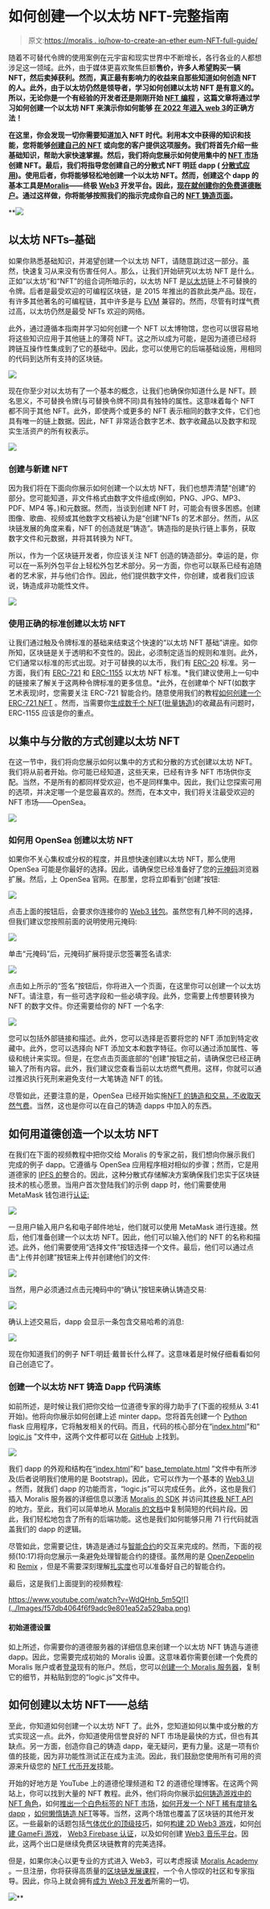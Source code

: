 # 如何创建一个以太坊 NFT-完整指南

> 原文:[https://moralis . io/how-to-create-an-ether eum-NFT-full-guide/](https://moralis.io/how-to-create-an-ethereum-nft-full-guide/)

随着不可替代令牌的使用案例在元宇宙和现实世界中不断增长，各行各业的人都想涉足这一领域。此外，由于媒体更喜欢聚焦巨额[](https://moralis.io/non-fungible-tokens-explained-what-are-nfts/)****售价，许多人希望购买一辆 NFT，然后卖掉获利。然而，真正最有影响力的收益来自那些知道如何创造 NFT 的人。此外，由于以太坊仍然是领导者，学习如何创建以太坊 NFT 是有意义的。所以，无论你是一个有经验的开发者还是刚刚开始** [**NFT 编程**](https://moralis.io/nft-programming-for-beginners/) **，这篇文章将通过学习如何创建一个以太坊 NFT 来演示你如何能够** [**在 2022 年进入 web 3**](https://moralis.io/how-to-get-into-web3-in-2022/)**的正确方法！****

**在这里，你会发现一切你需要知道加入 NFT 时代。利用本文中获得的知识和技能，您将能够[创建自己的 NFT](https://moralis.io/how-to-create-your-own-nft-in-5-steps/) 或向您的客户提供这项服务。我们将首先介绍一些基础知识，帮助大家快速掌握。然后，我们将向您展示如何使用集中的 [NFT 市场](https://moralis.io/how-to-launch-an-nft-marketplace/)创建 NFT。最后，我们将指导您创建自己的分散式 NFT 明廷 dapp ( [分散式应用](https://moralis.io/decentralized-applications-explained-what-are-dapps/))。使用后者，你将能够轻松地创建一个以太坊 NFT。然而，创建这个 dapp 的基本工具是[Moralis](https://moralis.io/)——终极 [Web3](https://moralis.io/the-ultimate-guide-to-web3-what-is-web3/) 开发平台。因此，[现在就创建你的免费道德账户](https://admin.moralis.io/register)。通过这样做，你将能够按照我们的指示完成你自己的 [NFT 铸造页面](https://moralis.io/how-to-launch-an-nft-minting-page-full-walkthrough/)。**

**![](../Images/2315112a9589c6845a73e3c76ed4f744.png)

## 以太坊 NFTs–基础

如果你熟悉基础知识，并渴望创建一个以太坊 NFT，请随意跳过这一部分。虽然，快速复习从来没有伤害任何人。那么，让我们开始研究以太坊 NFT 是什么。正如“以太坊”和“NFT”的组合词所暗示的，以太坊 NFT 是[以太坊](https://moralis.io/full-guide-what-is-ethereum/)链上不可替换的令牌。后者是最受欢迎的可编程区块链，是 2015 年推出的首款此类产品。现在，有许多其他著名的可编程链，其中许多是与 [EVM](https://moralis.io/evm-explained-what-is-ethereum-virtual-machine/) 兼容的。然而，尽管有时煤气费过高，以太坊仍然是最受 NFTs 欢迎的网络。

此外，通过遵循本指南并学习如何创建一个 NFT 以太博物馆，您也可以很容易地将这些知识应用于其他链上的薄荷 NFT。这之所以成为可能，是因为道德已经将跨链互操作性集成到了它的基础中。因此，您可以使用它的后端基础设施，用相同的代码到达所有支持的区块链。

![](../Images/1a6610023fcdd7860e14fb04a9b93958.png)

现在你至少对以太坊有了一个基本的概念，让我们也确保你知道什么是 NFT。顾名思义，不可替换令牌(与可替换令牌不同)具有独特的属性。这意味着每个 NFT 都不同于其他 NFT。此外，即使两个或更多的 NFT 表示相同的数字文件，它们也具有唯一的链上数据。因此，NFT 非常适合数字艺术、数字收藏品以及数字和现实生活资产的所有权表示。

![](../Images/a5b45506c23e6acde7a0b2f1ffd02858.png)

### 创建与新建 NFT

因为我们将在下面向你展示如何创建一个以太坊 NFT，我们也想弄清楚“创建”的部分。您可能知道，非文件格式由数字文件组成(例如，PNG、JPG、MP3、PDF、MP4 等。)和元数据。然而，当谈到创建 NFT 时，可能会有很多困惑。创建图像、歌曲、视频或其他数字文档被认为是“创建”NFTs 的艺术部分。然而，从区块链发展的角度来看，NFT 的创造就是“铸造”。铸造指的是执行链上事务，获取数字文件和元数据，并将其转换为 NFT。

所以，作为一个区块链开发者，你应该关注 NFT 创造的铸造部分。幸运的是，你可以在一系列外包平台上轻松外包艺术部分。另一方面，你也可以联系已经有追随者的艺术家，并与他们合作。因此，他们提供数字文件，你创建，或者我们应该说，铸造成非功能性文件。

![](../Images/c99fa47627a7c5a3565ea2a29fc678b0.png)

### 使用正确的标准创建以太坊 NFT

让我们通过触及令牌标准的基础来结束这个快速的“以太坊 NFT 基础”讲座。如你所知，区块链是关于透明和不变性的。因此，必须制定适当的规则和准则。此外，它们通常以标准的形式出现。对于可替换的以太币，我们有 [ERC-20](https://moralis.io/erc20-exploring-the-erc-20-token-standard/) 标准。另一方面，我们有 [ERC-721](https://moralis.io/erc-721-token-standard-how-to-transfer-erc721-tokens/) 和 [ERC-1155](https://moralis.io/erc1155-exploring-the-erc-1155-token-standard/) 以太坊 NFT 标准。*我们建议使用上一句中的链接来了解关于这两种令牌标准的更多信息。*此外，在创建单个 NFT(如数字艺术表现)时，您需要关注 ERC-721 智能合约。随意使用我们的教程[如何创建一个 ERC-721 NFT](https://moralis.io/how-to-create-an-erc-721-nft/) 。然而，当需要你[生成数千个 NFT](https://moralis.io/how-to-generate-thousands-of-nfts/)([批量铸造](https://moralis.io/how-to-bulk-mint-nfts-batch-minting-guide/))的收藏品有问题时，ERC-1155 应该是你的重点。

## 以集中与分散的方式创建以太坊 NFT

在这一节中，我们将向您展示如何以集中的方式和分散的方式创建以太坊 NFT。我们将从前者开始。你可能已经知道，这些天来，已经有许多 NFT 市场供你支配。当然，不是所有的都同样受欢迎，也不是同样集中。因此，我们让您探索可用的选项，并决定哪一个是您最喜欢的。然而，在本文中，我们将关注最受欢迎的 NFT 市场——OpenSea。

![](../Images/c64d655b06c4cd983890187bb40102bd.png)

### 如何用 OpenSea 创建以太坊 NFT

如果你不关心集权或分权的程度，并且想快速创建以太坊 NFT，那么使用 OpenSea 可能是你最好的选择。因此，请确保您已经准备好了您的[元掩码](https://moralis.io/metamask-explained-what-is-metamask/)浏览器扩展。然后，上 OpenSea 官网。在那里，您将立即看到“创建”按钮:

![](../Images/becd51e78c009f7d5c4feb3a77e560f1.png)

点击上面的按钮后，会要求你连接你的 [Web3 钱包](https://moralis.io/what-is-a-web3-wallet-web3-wallets-explained/)。虽然您有几种不同的选择，但我们建议您按照前面的说明使用元掩码:

![](../Images/a317310bef2ae09747ed43c420462672.png)

单击“元掩码”后，元掩码扩展将提示您签署签名请求:

![](../Images/d173526cc1441a42c2a23fef64378725.png)

点击如上所示的“签名”按钮后，你将进入一个页面，在这里你可以创建一个以太坊 NFT。请注意，有一些可选字段和一些必填字段。此外，您需要上传想要转换为 NFT 的数字文件。你还需要给你的 NFT 一个名字:

![](../Images/7c1d7cdaba28f3cd0cff498048c90c81.png)

您可以包括外部链接和描述。此外，您可以选择是否要将您的 NFT 添加到特定收藏中。此外，您可以选择向 NFT 添加文本和数字特征。你可以通过添加属性、等级和统计来实现。但是，在您点击页面底部的“创建”按钮之前，请确保您已经正确输入了所有内容。此外，我们建议您查看当前以太坊燃气费用。这样，你就可以通过推迟执行死刑来避免支付一大笔铸造 NFT 的钱。

尽管如此，还要注意的是，OpenSea 已经开始实施[NFT 的铸造和交易，不收取天然气费](https://moralis.io/how-opensea-trades-nfts-without-gas-fees/)。当然，这也是你可以在自己的铸造 dapps 中加入的东西。

## 如何用道德创造一个以太坊 NFT

在我们在下面的视频教程中把你交给 Moralis 的专家之前，我们想向你展示我们完成的例子 dapp。它遵循与 OpenSea 应用程序相对相似的步骤；然而，它是用道德家的 [IPFS 的](https://moralis.io/what-is-ipfs-interplanetary-file-system/)整合的。因此，这种分散式存储解决方案确保我们忠实于区块链技术的核心愿景。当用户首次登陆我们的示例 dapp 时，他们需要使用 MetaMask 钱包进行[认证:](https://moralis.io/how-to-authenticate-with-metamask/)

![](../Images/96cf734b410ed813521651b79ce5b344.png)

一旦用户输入用户名和电子邮件地址，他们就可以使用 MetaMask 进行连接。然后，他们准备创建一个以太坊 NFT。因此，他们可以输入他们的 NFT 的名称和描述。此外，他们需要使用“选择文件”按钮选择一个文件。最后，他们可以通过点击“上传并创建”按钮来上传并创建他们的文件:

![](../Images/ee8f744bc1ef70a9534dbcbeaefadd6d.png)

当然，用户必须通过点击元掩码中的“确认”按钮来确认铸造交易:

![](../Images/87f50266958343422f0955558ed70f4c.png)

确认上述交易后，dapp 会显示一条包含交易哈希的消息:

![](../Images/129cb0d33337d18a45e0d07550f7e1de.png)

现在你知道我们的例子 NFT·明廷·戴普长什么样了。这意味着是时候仔细看看如何自己创造它了。

### 创建一个以太坊 NFT 铸造 Dapp 代码演练

如前所述，是时候让我们把你交给一位道德专家的得力助手了(下面的视频从 3:41 开始)。他将向你展示如何创建上述 minter dapp。您将首先创建一个 [Python](https://moralis.io/python-explained-what-is-python/) flask 应用程序，它将触发相关的代码。而且，代码的核心部分在“[index.html](https://github.com/DanielMoralisSamples/19_MINTNFT/blob/master/app/templates/index.html)”和“ [logic.js](https://github.com/DanielMoralisSamples/19_MINTNFT/blob/master/app/static/js/logic.js) ”文件中，这两个文件都可以在 [GitHub](https://github.com/DanielMoralisSamples/19_MINTNFT) 上找到。

![](../Images/5df2cfcd9fa97f33f2843f970091cf18.png)

我们 dapp 的外观和结构在“[index.html](https://github.com/DanielMoralisSamples/19_MINTNFT/blob/master/app/templates/index.html)”和“ [base_template.html](https://github.com/DanielMoralisSamples/19_MINTNFT/blob/master/app/templates/templates/base_template.html) ”文件中有所涉及(后者说明我们使用的是 Bootstrap)。因此，它可以作为一个基本的 [Web3 UI](https://moralis.io/web3-ui-how-to-create-a-great-dapp-ui/) 。然而，就我们 dapp 的功能而言，“logic.js”可以完成任务。此外，这也是我们插入 Moralis 服务器的详细信息以激活 [Moralis 的 SDK](https://moralis.io/exploring-moralis-sdk-the-ultimate-web3-sdk/) 并访问其[终极 NFT API](https://moralis.io/ultimate-nft-api-exploring-moralis-nft-api/) 的地方。至此，我们可以简单地从 [Moralis 的文档](https://docs.moralis.io/)中复制简短的代码片段。因此，我们轻松地包含了所有的后端功能。这也是我们如何能够只用 71 行代码就涵盖我们的 dapp 的逻辑。

尽管如此，您需要记住，铸造是通过与[智能合约](https://moralis.io/smart-contracts-explained-what-are-smart-contracts/)的交互来完成的。然而，下面的视频(10:17)将向您展示一条避免处理智能合约的捷径。虽然用的是 [OpenZeppelin](https://moralis.io/what-is-openzeppelin-the-ultimate-guide/) 和 [Remix](https://moralis.io/remix-explained-what-is-remix/) ，但是不需要深刻理解[扎实度](https://moralis.io/solidity-explained-what-is-solidity/)也可以准备好自己的智能合约。

最后，这是我们上面提到的视频教程:

https://www.youtube.com/watch?v=WdQHnb_5m5Q![](../Images/f57db4064f6f9adc9e801ea52a529aba.png)

#### 初始道德设置

如上所述，你需要你的道德服务器的详细信息来创建一个以太坊 NFT 铸造与道德 dapp。因此，您需要完成初始的 Moralis 设置。这意味着你需要创建一个免费的 Moralis 账户或者[登录](https://admin.moralis.io/login)现有的账户。然后，您可以[创建一个 Moralis 服务器](https://docs.moralis.io/moralis-server/getting-started/create-a-moralis-server)，复制它的细节，并粘贴到您的“logic.js”文件中。

## 如何创建以太坊 NFT——总结

至此，你知道如何创建一个以太坊 NFT 了。此外，您知道如何以集中或分散的方式实现这一点。此外，你知道使用信誉良好的 NFT 市场是最快的方式，但也有其缺点。另一方面，创造你自己的铸造 dapp，毫无疑问，更有力量。这是一项有价值的技能，因为非功能性测试正在成为主流。因此，我们鼓励您使用所有可用的资源来升级您的 [NFT 代币开发](https://moralis.io/nft-token-development-the-ultimate-guide/)技能。

开始的好地方是 YouTube 上的道德伦理频道和 T2 的道德伦理博客。在这两个网站上，你可以找到大量的 NFT 教程。此外，他们将向你展示[如何铸造游戏中的 NFT 角色](https://moralis.io/nft-game-characters-how-to-mint-in-game-nft-characters/)，如何[推出一个白色标签的 NFT 市场](https://moralis.io/how-to-launch-a-white-label-nft-marketplace/)，[如何开发一个 NFT 稀有度排名 dapp](https://moralis.io/how-to-develop-an-nft-rarity-ranking-dapp/) ，[如何懒惰铸造 NFT](https://moralis.io/how-to-lazy-mint-nfts/)等等。当然，这两个场馆也覆盖了区块链的其他开发区。一些最新的话题包括[气体优化的顶级技巧](https://moralis.io/gas-optimizations-in-solidity-top-tips/)，如何[构建 2D Web3 游戏](https://moralis.io/how-to-build-a-2d-web3-game-full-guide%ef%bf%bc/)，如何[创建 GameFi 游戏](https://moralis.io/gamefi-tutorial-how-to-create-a-gamefi-game/)， [Web3 Firebase 认证](https://moralis.io/web3-firebase-authentication-create-a-web3-sign-in-with-moralis/)，以及如何创建 [Web3 音乐平台](https://moralis.io/web3-music-platform-create-a-web3-music-streaming-service/)。因此，这两个出口是继续免费区块链教育的完美选择。

但是，如果你决心以更专业的方式进入 Web3，可以考虑报读 [Moralis Academy](https://academy.moralis.io/) 。一旦注册，你将获得高质量的[区块链发展课程](https://academy.moralis.io/all-courses)，一个令人惊叹的社区和专家指导。因此，你马上就会拥有[成为 Web3 开发者](https://moralis.io/how-to-become-a-web3-developer-full-guide/)所需的一切。

![](../Images/567d9adb8ad3ec914bd6a95cd69844fc.png)**